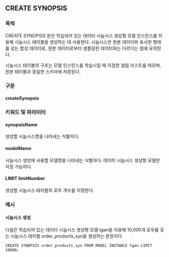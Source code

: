 ## CREATE SYNOPSIS

### 목적

CREATE SYNOPSIS 문은 학습되어 있는 데이터 시놉시스 생성형 모델 인스턴스를 이용해 시놉시스 테이블을 생성하는 데 사용한다. 시놉시스란 원본 데이터와 유사한 형태를 갖는 합성 데이터로, 원본 데이터로부터 샘플링한 데이터와는 다르다는 점에 유의한다.

시놉시스 테이블의 구조는 모델 인스턴스를 학습시킬 때 지정한 컬럼 리스트를 따르며, 원본 테이블과 동일한 스키마에 저장된다.


### 구문

#### createSynopsis
<object type="image/svg+xml" data="./diagram/createSynopsis1.rrd.svg" class="object"></object>
<object type="image/svg+xml" data="./diagram/createSynopsis2.rrd.svg" class="object"></object>


### 키워드 및 파라미터

#### synopsisName

생성할 시놉시스명을 나타내는 식별자다.

#### modelName

시놉시스 생성에 사용할 모델명을 나타내는 식별자다. 데이터 시놉시스 생성형 모델만 지정 가능하다.

#### LIMIT limitNumber

생성할 시놉시스 테이블의 로우 개수를 지정한다.


### 예시

#### 시놉시스 생성

다음은 학습되어 있는 데이터 시놉시스 생성형 모델 tgan을 이용해 10,000개 로우를 갖는 시놉시스 테이블 order\_products\_syn을 생성하는 문장이다.
```console
CREATE SYNOPSIS order_products_syn FROM MODEL INSTANCE tgan LIMIT 10000;
```
